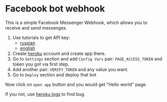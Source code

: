 # Facebook bot webhook

This is a simple Facebook Messenger Webhook, which allows you to receive and send messenges.

1. Use tutorials to get API key:
    - [russian](https://dvmn.org/encyclopedia/api-docs/how-to-get-facebook-api/)
    - [english](https://weblizar.com/blog/generate-facebook-access-token/)
2. Create [heroku](https://heroku.com) account and create app there.
3. Go to `Settings` section and add `Config Vars` pair: `PAGE_ACCESS_TOKEN` and token you got via first step.
4. Add another pair: `VERIFY_TOKEN` and any value you want.
5. Go to `Deploy` section and deploy that bot

Now click on `open app` button and you would get "Hello world" page.

If you not, use [heroku logs](https://devcenter.heroku.com/articles/logging#view-logs) to find bug.
